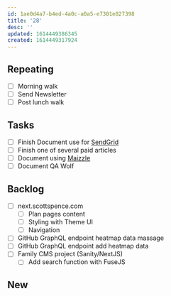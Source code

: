 ```yaml
---
id: 1ae0d4a7-b4ed-4a0c-a0a5-e7301e827398
title: '28'
desc: ''
updated: 1614449386345
created: 1614449317924
---
```


## Repeating

- [ ] Morning walk
- [ ] Send Newsletter
- [ ] Post lunch walk

## Tasks

- [ ] Finish Document use for [SendGrid]
- [ ] Finish one of several paid articles
- [ ] Document using [Maizzle]
- [ ] Document QA Wolf

## Backlog

- [ ] next.scottspence.com
  - [ ] Plan pages content
  - [ ] Styling with Theme UI
  - [ ] Navigation
- [ ] GitHub GraphQL endpoint heatmap data massage
- [ ] GitHub GraphQL endpoint add heatmap data
- [ ] Family CMS project (Sanity/NextJS)
  - [ ] Add search function with FuseJS

## New

<!-- Links -->

[maizzle]: https://maizzle.com/
[sendgrid]: https://app.sendgrid.com
